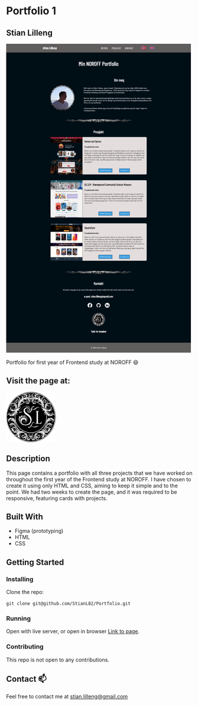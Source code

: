 # Portfolio 1

## Stian Lilleng

![image](/images/readme/screencapture1.png)

Portfolio for first year of Frontend study at NOROFF 😄

## Visit the page at:

[![Portfolio](/images/logo.png)](https://portfolio1-stianlilleng.netlify.app/)

## Description

This page contains a portfolio with all three projects that we have worked on throughout the first year of the Frontend study at NOROFF. I have chosen to create it using only HTML and CSS, aiming to keep it simple and to the point. We had two weeks to create the page, and it was required to be responsive, featuring cards with projects.

## Built With

- Figma (prototyping)
- HTML
- CSS

## Getting Started

### Installing

Clone the repo:

```
git clone git@github.com/StianL82/Portfolio.git
```

### Running

Open with live server, or open in browser [Link to page](https://portfolio1-stianlilleng.netlify.app/).

### Contributing
This repo is not open to any contributions. 

## Contact 📫

Feel free to contact me at stian.lilleng@gmail.com
